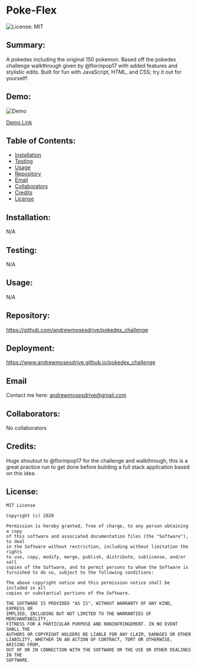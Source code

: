 # Poke-Flex 
  

  ![License: MIT](https://img.shields.io/badge/License-MIT-yellow.svg) 
## Summary:
  A pokedex including the original 150 pokemon. Based off the pokedex challenge walkthrough given by @florinpop17 with added features and stylistic edits. Built for fun with JavaScript, HTML, and CSS; try it out for yourself! 
  

  ## Demo:
  ![Demo]()

  [Demo Link]()


  
  ## Table of Contents:
  * [Installation](#installation) 
  * [Testing](#testing)
  * [Usage](#usage)
  * [Repository](#repository)
  * [Email](#email)
  * [Collaborators](#collaborators)
  * [Credits](#credits)
  * [License](#license)
  
  ## Installation: 
  N/A 
  

  
  ## Testing: 
  N/A 
  

  
  ## Usage: 
  N/A
  

  
  ## Repository: 
  https://github.com/andrewmosesdrive/pokedex_challenge 
  

  
  ## Deployment: 
  https://www.andrewmosesdrive.github.io/pokedex_challenge 
  

  
  ## Email 
  Contact me here: 
  andrewmosesdrive@gmail.com
  

  
  ## Collaborators: 
  No collaborators
  

  
  ## Credits: 
  Huge shoutout to @florinpop17 for the challenge and walkthrough, this is a great practice run to get done before building a full stack application based on this idea. 
  

  ## License:
    
    MIT License

    Copyright (c) 2020
    
    Permission is hereby granted, free of charge, to any person obtaining a copy
    of this software and associated documentation files (the "Software"), to deal
    in the Software without restriction, including without limitation the rights
    to use, copy, modify, merge, publish, distribute, sublicense, and/or sell
    copies of the Software, and to permit persons to whom the Software is
    furnished to do so, subject to the following conditions:
    
    The above copyright notice and this permission notice shall be included in all
    copies or substantial portions of the Software.
    
    THE SOFTWARE IS PROVIDED "AS IS", WITHOUT WARRANTY OF ANY KIND, EXPRESS OR
    IMPLIED, INCLUDING BUT NOT LIMITED TO THE WARRANTIES OF MERCHANTABILITY,
    FITNESS FOR A PARTICULAR PURPOSE AND NONINFRINGEMENT. IN NO EVENT SHALL THE
    AUTHORS OR COPYRIGHT HOLDERS BE LIABLE FOR ANY CLAIM, DAMAGES OR OTHER
    LIABILITY, WHETHER IN AN ACTION OF CONTRACT, TORT OR OTHERWISE, ARISING FROM,
    OUT OF OR IN CONNECTION WITH THE SOFTWARE OR THE USE OR OTHER DEALINGS IN THE
    SOFTWARE.